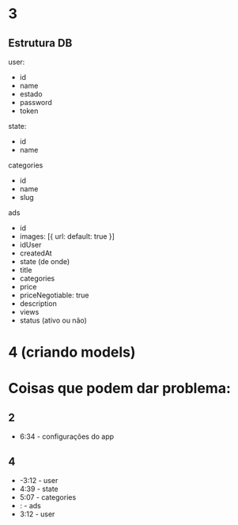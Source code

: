 # 3
## Estrutura DB
user:
- id
- name
- estado
- password
- token

state:
- id
- name

categories
- id
- name
- slug


ads
- id
- images: [{ url: default: true }]
- idUser
- createdAt
- state (de onde)
- title
- categories
- price
- priceNegotiable: true
- description
- views
- status (ativo ou não)


# 4 (criando models)


# Coisas que podem dar problema: 
## 2
- 6:34 - configurações do app

## 4
- -3:12 - user
- 4:39 - state
- 5:07 - categories
- : - ads
- 3:12 - user